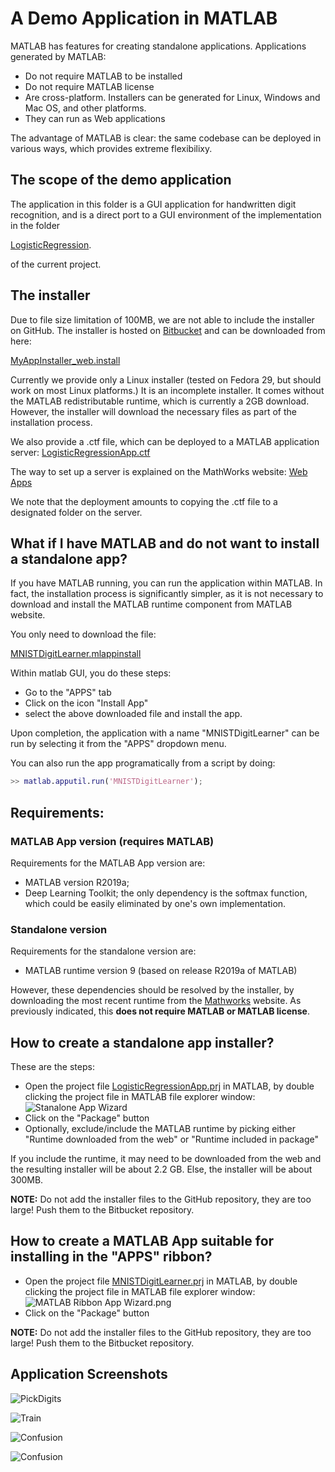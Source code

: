 # A Demo Application in MATLAB
MATLAB has features for creating standalone applications. Applications generated by MATLAB:

- Do not require MATLAB to be installed
- Do not require MATLAB license
- Are cross-platform. Installers can be generated for Linux, Windows and Mac OS, and
other platforms.
- They can run as Web applications

The advantage of MATLAB is clear: the same codebase can be deployed
in various ways, which provides extreme flexibilixy.

## The scope of the demo application

The application in this folder is a GUI application for handwritten
digit recognition, and is a direct port to a GUI environment of the
implementation in the folder

[LogisticRegression](../LogisticRegression).

of the current project.

## The installer

Due to file size limitation of 100MB, we are not able to include the
installer on GitHub.  The installer is hosted on
[Bitbucket](http://bitbucket.org) and can be downloaded from here:

[MyAppInstaller_web.install](https://bitbucket.org/rychlikjobs/worldly-ocr-installer/src/master/LogisticRegressionApp/for_redistribution/MyAppInstaller_web.install)

Currently we provide only a Linux installer (tested on Fedora 29, but
should work on most Linux platforms.)  It is an incomplete
installer. It comes without the MATLAB redistributable runtime, which
is currently a 2GB download. However, the installer will download the
necessary files as part of the installation process.

We also provide a .ctf file, which can be deployed to a MATLAB application server:
[LogisticRegressionApp.ctf](https://bitbucket.org/rychlikjobs/worldly-ocr-installer/src/master/LogisticRegressionApp/LogisticRegressionApp.ctf)

The way to set up a server is explained on the MathWorks website:
[Web Apps](https://www.mathworks.com/help/compiler/web-apps.html)

We note that the deployment amounts to copying the .ctf file to a designated folder
on the server.

## What if I have MATLAB and do not want to install a standalone app?
If you have MATLAB running, you can run the application within MATLAB.
In fact, the installation process is significantly simpler, as it is
not necessary to download and install the MATLAB runtime component from
MATLAB website.

You only need to download the file:

[MNISTDigitLearner.mlappinstall](./MNISTDigitLearner.mlappinstall)

Within matlab GUI, you do these steps:
- Go to the "APPS" tab
- Click on the icon "Install App"
- select the above downloaded file and install the app.

Upon completion, the application with a name "MNISTDigitLearner" can
be run by selecting it from the "APPS" dropdown menu.

You can also run the app programatically from a script by doing:

```Matlab
>> matlab.apputil.run('MNISTDigitLearner');
```
## Requirements:
### MATLAB App version (requires MATLAB)

Requirements for the MATLAB App version are:
- MATLAB version R2019a;
- Deep Learning Toolkit; the only dependency is the softmax function, which could be easily eliminated by one's own implementation.

### Standalone version

Requirements for the standalone version are:

- MATLAB runtime version 9 (based on release R2019a of MATLAB)

However, these dependencies should be resolved by the installer, by
downloading the most recent runtime from the
[Mathworks](http://mathworks.com) website. As previously indicated,
this **does not require MATLAB or MATLAB license**.

## How to create a standalone app installer?

These are the steps:

- Open the project file [LogisticRegressionApp.prj](./LogisticRegressionApp.prj) in MATLAB, by double clicking the project file in MATLAB file explorer window:
![Stanalone App Wizard](./images/StanaloneAppWizard.png)
- Click on the "Package" button
- Optionally, exclude/include the MATLAB runtime by picking either "Runtime downloaded from the web"
 or "Runtime included in package"

If you include the runtime, it may need to be downloaded from the web
and the resulting installer will be about 2.2 GB. Else, the installer
will be about 300MB.

**NOTE:** Do not add the installer files to the GitHub repository, they are too large! Push them to the Bitbucket repository.

## How to create a MATLAB App suitable for installing in the "APPS" ribbon?

- Open the project file
  [MNISTDigitLearner.prj](./MNISTDigitLearner.prj) in MATLAB, by
  double clicking the project file in MATLAB file explorer window:
![MATLAB Ribbon App Wizard.png](./images/MATLABRibbonAppWizard.png)
- Click on the "Package" button

**NOTE:** Do not add the installer files to the GitHub repository, they are too large! Push them to the Bitbucket repository.

## Application Screenshots

![PickDigits](./images/PickDigits.png)

![Train](./images/Train.png)

![Confusion](./images/Confusion.png)

![Confusion](./images/DigitTracing.png)
